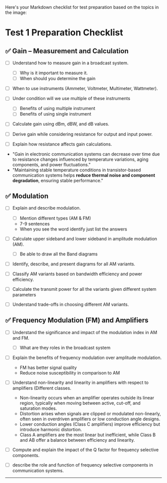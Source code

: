 
Here's your Markdown checklist for test preparation based on the topics in the image:


# Test 1 Preparation Checklist

## ✅ Gain – Measurement and Calculation
- [ ] Understand how to measure gain in a broadcast system.
	- [ ] Why is it important to measure it.
	- [ ] When should you determine the gain 
	      
- [ ] When to use instruments (Ammeter, Voltmeter, Multimeter, Wattmeter).
      
- [ ] Under condition will we use multiple of these instruments
	- [ ] Benefits of using multiple instrument
	- [ ] Benefits of using single instrument 
	      
- [ ] Calculate gain using dBm, dBW, and dB values.
      
- [ ] Derive gain while considering resistance for output and input power.
      
- [ ] Explain how resistance affects gain calculations.
- "Gain in electronic communication systems can decrease over time due to resistance changes influenced by temperature variations, aging components, and power fluctuations."
- "Maintaining stable temperature conditions in transistor-based communication systems helps **reduce thermal noise and component degradation**, ensuring stable performance."
## ✅ Modulation
- [ ] Explain and describe modulation.
	- [ ] Mention different types (AM & FM)
	- 7-9 sentences 
	- When you see the word identify just list the answers
	  
- [ ] Calculate upper sideband and lower sideband in amplitude modulation (AM).
	- [ ] Be able to draw all the Band diagrams 
	      
- [ ] Identify, describe, and present diagrams for all AM variants.
      
- [ ] Classify AM variants based on bandwidth efficiency and power efficiency.
      
- [ ] Calculate the transmit power for  all the variants given different system parameters 
      
- [ ] Understand trade-offs in choosing different AM variants.

## ✅ Frequency Modulation (FM) and Amplifiers
- [ ] Understand the significance and impact of the modulation index in AM and FM.
	- [ ] What are they roles in the broadcast system 
	      
- [ ] Explain the benefits of frequency modulation over amplitude modulation.
	- FM has better signal quality 
	- Reduce noise susceptibility in comparison to AM 
	  
- [ ] Understand non-linearity and linearity in amplifiers with respect to amplifiers (Different classes.
	- Non-linearity occurs when an amplifier operates outside its linear region, typically when moving between active, cut-off, and saturation modes.
	- Distortion arises when signals are clipped or modulated non-linearly, often seen in overdriven amplifiers or low conduction angle designs.
	- Lower conduction angles (Class C amplifiers) improve efficiency but introduce harmonic distortion.
	- Class A amplifiers are the most linear but inefficient, while Class B and AB offer a balance between efficiency and linearity.
	  
- [ ] Compute and explain the impact of the Q factor for frequency selective components.
      
- [ ] describe the role and function of frequency selective components in communication systems.

---

